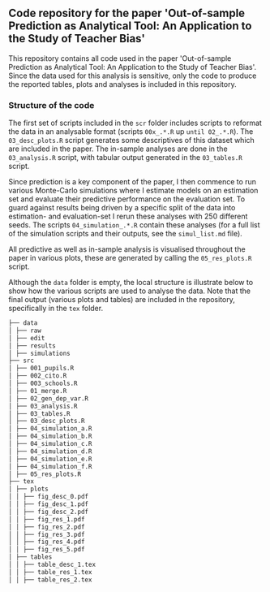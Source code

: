 ## Code repository for the paper 'Out-of-sample Prediction as Analytical Tool: An Application to the Study of Teacher Bias'

This repository contains all code used in the paper 'Out-of-sample Prediction as Analytical Tool: An Application to the Study of Teacher Bias'. Since the data used for this analysis is sensitive, only the code to produce the reported tables, plots and analyses is included in this repository.

### Structure of the code

The first set of scripts included in the `scr` folder includes scripts to reformat the data in an analysable format (scripts `00x_.*.R` up `until 02_.*.R`). The `03_desc_plots.R` script generates some descriptives of this dataset which are included in the paper. The in-sample analyses are done in the `03_analysis.R` script, with tabular output generated in the `03_tables.R` script.

Since prediction is a key component of the paper, I then commence to run various Monte-Carlo simulations where I estimate models on an estimation set and evaluate their predictive performance on the evaluation set. To guard against results being driven by a specific split of the data into estimation- and evaluation-set I rerun these analyses with 250 different seeds. The scripts `04_simulation_.*.R` contain these analyses (for a full list of the simulation scripts and their outputs, see the `simul_list.md` file).

All predictive as well as in-sample analysis is visualised throughout the paper in various plots, these are generated by calling the `05_res_plots.R` script.

Although the `data` folder is empty, the local structure is illustrate below to show how the various scripts are used to analyse the data. Note that the final output (various plots and tables) are included in the repository, specifically in the `tex` folder.

```bash
├── data
│ ├── raw
│ ├── edit
│ ├── results
│ ├── simulations
├── src
│ ├── 001_pupils.R
│ ├── 002_cito.R
│ ├── 003_schools.R
│ ├── 01_merge.R
│ ├── 02_gen_dep_var.R
│ ├── 03_analysis.R
│ ├── 03_tables.R
│ ├── 03_desc_plots.R
│ ├── 04_simulation_a.R
│ ├── 04_simulation_b.R
│ ├── 04_simulation_c.R
│ ├── 04_simulation_d.R
│ ├── 04_simulation_e.R
│ ├── 04_simulation_f.R
│ ├── 05_res_plots.R
├── tex
│ ├── plots
│ │ ├── fig_desc_0.pdf
│ │ ├── fig_desc_1.pdf
│ │ ├── fig_desc_2.pdf
│ │ ├── fig_res_1.pdf
│ │ ├── fig_res_2.pdf
│ │ ├── fig_res_3.pdf
│ │ ├── fig_res_4.pdf
│ │ ├── fig_res_5.pdf
│ ├── tables
│ │ ├── table_desc_1.tex
│ │ ├── table_res_1.tex
│ │ ├── table_res_2.tex
```

